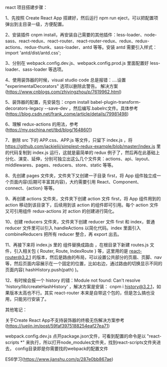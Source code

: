 

react 项目搭建步骤：

1、先按照 Create React App 搭建好，然后运行 npm run eject，可以把配置项弹出到主目录一级，方便配置。

2、安装插件 cnpm install，再安装自己需要的其他插件：less-loader、node-sass、react-redux、react-router、react-router-redux、redux、redux-actions、redux-thunk、sass-loader、antd 等等。安装 antd 需要引入样式：import 'antd/dist/antd.css'; 

3、分别在 webpack.config.dev.js、webpack.config.prod.js 里面配置好 less-loader、sass-loader 等选项。

4、使用装饰器的时候，visual studio code 总是报错：....设置 "experimentalDecorators" 选项以删除此警告。
解决方案(https://www.cnblogs.com/zhiyingzhou/p/7619962.html) 

5、装饰器的配置，先安装包：cnpm install babel-plugin-transform-decorators-legacy --save-dev ，然后编写.babelrc文件。具体参考(https://blog.csdn.net/frank_come/article/details/79981498)

6、理解 redux-actions 的用法，参考(https://my.oschina.net/tbd/blog/1648601)

7、删除 src 下的 APP.css、APP.js 等文件，只留下 index.js ，将 https://github.com/jackielii/simplest-redux-example/blob/master/index.js 里的代码复制到 index.js 运行，这就是最简单的 redux 例子了，然后再在此基础上分化、演变、延伸，分别可独立出这么几个文件夹：actions、api、layout、middlewares、pages、reducers、store、static 等等。

8、先创建 pages 文件夹，文件夹下又创建一子目录 first，将 App 组件独立成一个页面内容(后期可丰富其内容)，大约需要引用 React、Component、connect、{action} 等等。

9、再创建 actions 文件夹，文件夹下创建 action 文件 first，将 App 组件用到的 action 移动到该目录下，后续用到该 action 的组件即可引用。每个 action 文件又可引用组件 redux-actions 对 action 的创建进行简化。

10、创建 reducers 文件夹，文件夹下创建 reducer 文件 first 和 index，普通 reducer 文件里可以引入 handleActions 以简化代码。index 里面引入 combineReducers 把所有 reducer 整合，再 export 出去。

11、再接下来将 index.js 里的 <App/> 组件替换成路由 <Routes />，在根目录下新建 routes.js 文件，引入相关包 { Router, Route, IndexRoute } 等，这里用的是 react-router@3.2.1 的版本，然后是路由的布局，可以设置公共部分的页眉、页脚、nav等，然后页面内容展示在一个固定的位置，比如右边，通过路由的切换显示不同的页面内容( hashHistory.push(path) )。

12、有时候会报一个 history 的错：Module not found: Can't resolve 'history/lib/createHashHistory' ，解决方案是安装： cnpm i history@3.2.1，如果版本太高也不行。其实 react-router 本来是自带这个包的，但是怎么搞也没用，只能另行安装了。












其他笔记：

关于Create React App不支持装饰器的终极无伤解决方案参考(https://juejin.im/post/59faf3975188254eaf27ea71)

webpack.config.dev.js
点开package.json文件，可看到配置的命令是以 "react-scripts *" 来执行，所以打开node_modules文件夹，找到react-scripts文件夹进去， config目录即是你需要找的webpack的配置文件

ES6学习(https://www.jianshu.com/p/287e0bb867ae) 

